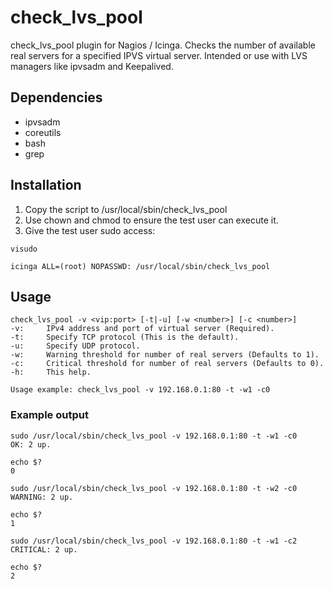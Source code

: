 # check_lvs_pool
check_lvs_pool plugin for Nagios / Icinga. Checks the number of available real servers for a specified IPVS virtual server. Intended or use with LVS managers like ipvsadm and Keepalived.

## Dependencies
* ipvsadm
* coreutils
* bash
* grep

## Installation
1. Copy the script to /usr/local/sbin/check_lvs_pool
1. Use chown and chmod to ensure the test user can execute it.
1. Give the test user sudo access:
```
visudo 
```
```
icinga ALL=(root) NOPASSWD: /usr/local/sbin/check_lvs_pool
``` 

## Usage
```
check_lvs_pool -v <vip:port> [-t|-u] [-w <number>] [-c <number>]
-v:     IPv4 address and port of virtual server (Required).
-t:     Specify TCP protocol (This is the default).
-u:     Specify UDP protocol.
-w:     Warning threshold for number of real servers (Defaults to 1).
-c:     Critical threshold for number of real servers (Defaults to 0).
-h:     This help.

Usage example: check_lvs_pool -v 192.168.0.1:80 -t -w1 -c0
```

### Example output
```
sudo /usr/local/sbin/check_lvs_pool -v 192.168.0.1:80 -t -w1 -c0
OK: 2 up.

echo $?
0
```
```
sudo /usr/local/sbin/check_lvs_pool -v 192.168.0.1:80 -t -w2 -c0
WARNING: 2 up.

echo $?
1
```
```
sudo /usr/local/sbin/check_lvs_pool -v 192.168.0.1:80 -t -w1 -c2
CRITICAL: 2 up.

echo $?
2
```
